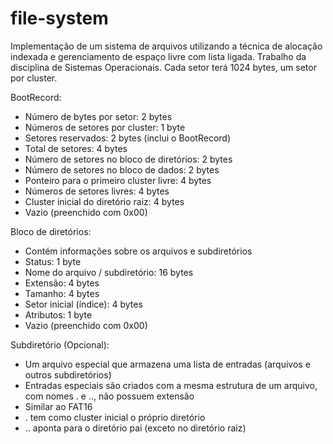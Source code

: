# file-system
Implementação de um sistema de arquivos utilizando a técnica de alocação indexada e gerenciamento de espaço livre com lista ligada. Trabalho da disciplina de Sistemas Operacionais.
Cada setor terá 1024 bytes, um setor por cluster.

BootRecord:
- Número de bytes por setor: 2 bytes
- Números de setores por cluster: 1 byte
- Setores reservados: 2 bytes (inclui o BootRecord)
- Total de setores: 4 bytes
- Número de setores no bloco de diretórios: 2 bytes
- Número de setores no bloco de dados: 2 bytes
- Ponteiro para o primeiro cluster livre: 4 bytes
- Números de setores livres: 4 bytes
- Cluster inicial do diretório raiz: 4 bytes
- Vazio (preenchido com 0x00)

Bloco de diretórios:
- Contém informações sobre os arquivos e subdiretórios
- Status: 1 byte
- Nome do arquivo / subdiretório: 16 bytes
- Extensão: 4 bytes
- Tamanho: 4 bytes
- Setor inicial (índice): 4 bytes
- Atributos: 1 byte
- Vazio (preenchido com 0x00)

Subdiretório (Opcional):
- Um arquivo especial que armazena uma lista de entradas (arquivos e outros subdiretórios)
- Entradas especiais são criados com a mesma estrutura de um arquivo, com nomes . e .., não possuem extensão
- Similar ao FAT16
- . tem como cluster inicial o próprio diretório
- .. aponta para o diretório pai (exceto no diretório raiz)
